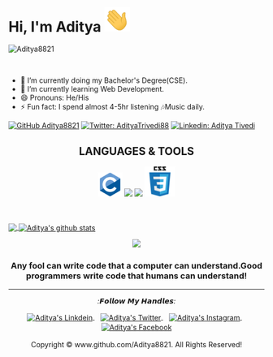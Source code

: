 <h1>Hi, I'm Aditya <img src="https://raw.githubusercontent.com/ABSphreak/ABSphreak/master/gifs/Hi.gif" width="50px"></h1>
<p align="left"> <img src="https://komarev.com/ghpvc/?username=Aditya8821&label=Profile Views&color=blue&style=plastic" alt="Aditya8821" /> </p>

<br/>

- 🔭 I’m currently doing my Bachelor's Degree(CSE).
- 🌱 I’m currently learning Web Development.
- 😄 Pronouns: He/His
- ⚡ Fun fact: I spend almost 4-5hr listening 🎶Music daily.
 
[![GitHub Aditya8821](https://img.shields.io/github/followers/Aditya8821?label=follow&style=social)](https://github.com/Aditya8821)
[![Twitter: AdityaTrivedi88](https://img.shields.io/twitter/follow/AdityaTrivedi88?style=social)](https://twitter.com/AdityaTrivedi88)
[![Linkedin: Aditya Tivedi](https://img.shields.io/badge/-AdityaTrivedi-blue?style=flat-square&logo=Linkedin&logoColor=white&link=https://www.linkedin.com/in/aditya-trivedi-032090164/)](https://www.linkedin.com/in/aditya-trivedi-032090164/)

<h2 align="center">LANGUAGES & TOOLS</h2>
<p align="center"><code><a href="https://en.wikipedia.org/wiki/C_(programming_language)"><img width="48px" src="https://raw.githubusercontent.com/devicons/devicon/master/icons/c/c-original.svg"/></a></code>
<code><a href="https://www.python.org/"><img width="48px" src="https://www.vectorlogo.zone/logos/python/python-icon.svg"></a></code>
<code><a href="https://en.wikipedia.org/wiki/HTML"><img width="48px" src="https://www.vectorlogo.zone/logos/w3_html5/w3_html5-icon.svg"></a></code>
<code><a href="https://en.wikipedia.org/wiki/CSS"><img width="60px" src="https://raw.githubusercontent.com/devicons/devicon/master/icons/css3/css3-original-wordmark.svg"></a></code>

</p>
<br>
<br>
<a href="https://github.com/Aditya8821">
  <img align="center" src="https://github-readme-stats.vercel.app/api/top-langs/?username=Aditya8821&theme=dark&hide_langs_below=1" />
</a>
<a href="https://github.com/Aditya8821">
 <img align="center" src="https://github-readme-stats.vercel.app/api?username=Aditya8821&include_all_commits=true&count_private=true&show_icons=true&line_height=26&title_color=7A7ADB&icon_color=2234AE&text_color=D3D3D3&bg_color=0,000000,130F40" alt="Aditya's github stats"/>
</a>

<p align="center" ><a href="https://github.com/Aditya8821/github-readme-streak-stats">
    <img src="https://github-readme-streak-stats.herokuapp.com/?user=Aditya8821&theme=dark&hide_border=true&background=0D1117&stroke=0000"/>
  </a></p>

  
<div align="center">

### Any fool can write code that a computer can understand.Good programmers write code that humans can understand!

---

<i>:𝙁𝙤𝙡𝙡𝙤𝙬 𝙈𝙮 𝙃𝙖𝙣𝙙𝙡𝙚𝙨:</i><br>

<a href="https://www.linkedin.com/in/aditya-trivedi-032090164/">
  <img align="center" alt="Aditya's Linkdein" width="30px" src="https://www.vectorlogo.zone/logos/linkedin/linkedin-icon.svg" />
</a>
&nbsp&nbsp
<a href="https://twitter.com/AdityaTrivedi88">
  <img align="center" alt="Aditya's Twitter" width="30px" src="https://www.vectorlogo.zone/logos/twitter/twitter-official.svg" />
</a>
&nbsp&nbsp
<a href="https://instagram.com/aditya8__8/">
  <img align="center" alt="Aditya's Instagram" width="30px" src="https://www.vectorlogo.zone/logos/instagram/instagram-icon.svg" />
</a>
&nbsp&nbsp
<a href="https://www.facebook.com/aditya.trivedi.73700/">
  <img align="center" alt="Aditya's Facebook" width="30px" src="https://www.vectorlogo.zone/logos/facebook/facebook-icon.svg" />
</a>
</div>
<br>
<footer>
     <div align="center">
          Copyright &copy; www.github.com/Aditya8821. All Rights Reserved!
      </div>
</footer>

